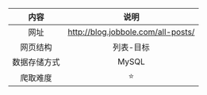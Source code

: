 |   内容   |                 说明                 |
| :----: | :--------------------------------: |
|   网址   | http://blog.jobbole.com/all-posts/ |
|  网页结构  |               列表-目标                |
| 数据存储方式 |               MySQL                |
|  爬取难度  |                 ⭐️                 |

### 
